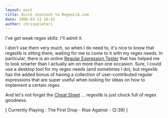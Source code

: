 ```yaml
---
layout: post
title: Quick shoutout to RegexLib.com
date: 2006-03-13 10:42
author: chrispelatari
---
```


<p>I've got weak regex skillz. I'll admit it. </p>
<p>I don't use them very much, so when I do need to, it's nice to know that 
regexlib is sitting there, waiting for me to come to it with my regex needs. In 
particular, there is an online <a href="http://regexlib.com/RETester.aspx">Regular Expression Tester</a> that 
has helped me to look smarter than I actually am on more than one occasion. 
Sure, I could use a desktop tool for my regex needs (and sometimes I do), but 
regexlib has the added bonus of having a collection of user-contributed regular 
expressions that are super useful when looking for ideas on how to implement a 
certain regex. </p>
<p>And let's not forget the <a href="http://regexlib.com/CheatSheet.aspx">Cheat 
Sheet</a> ... regexlib is just chock full of regex goodness.</p>
<p class="media">[ Currently Playing : The First Drop - Rise Against - (2:39) 
]</p>
